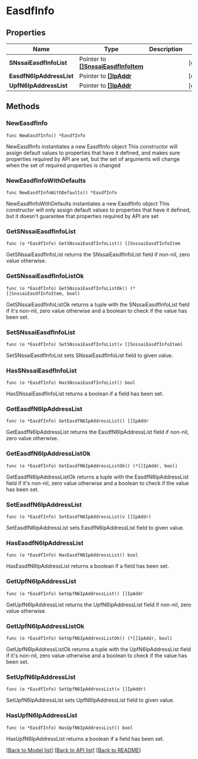 # EasdfInfo

## Properties

Name | Type | Description | Notes
------------ | ------------- | ------------- | -------------
**SNssaiEasdfInfoList** | Pointer to [**[]SnssaiEasdfInfoItem**](SnssaiEasdfInfoItem.md) |  | [optional] 
**EasdfN6IpAddressList** | Pointer to [**[]IpAddr**](IpAddr.md) |  | [optional] 
**UpfN6IpAddressList** | Pointer to [**[]IpAddr**](IpAddr.md) |  | [optional] 

## Methods

### NewEasdfInfo

`func NewEasdfInfo() *EasdfInfo`

NewEasdfInfo instantiates a new EasdfInfo object
This constructor will assign default values to properties that have it defined,
and makes sure properties required by API are set, but the set of arguments
will change when the set of required properties is changed

### NewEasdfInfoWithDefaults

`func NewEasdfInfoWithDefaults() *EasdfInfo`

NewEasdfInfoWithDefaults instantiates a new EasdfInfo object
This constructor will only assign default values to properties that have it defined,
but it doesn't guarantee that properties required by API are set

### GetSNssaiEasdfInfoList

`func (o *EasdfInfo) GetSNssaiEasdfInfoList() []SnssaiEasdfInfoItem`

GetSNssaiEasdfInfoList returns the SNssaiEasdfInfoList field if non-nil, zero value otherwise.

### GetSNssaiEasdfInfoListOk

`func (o *EasdfInfo) GetSNssaiEasdfInfoListOk() (*[]SnssaiEasdfInfoItem, bool)`

GetSNssaiEasdfInfoListOk returns a tuple with the SNssaiEasdfInfoList field if it's non-nil, zero value otherwise
and a boolean to check if the value has been set.

### SetSNssaiEasdfInfoList

`func (o *EasdfInfo) SetSNssaiEasdfInfoList(v []SnssaiEasdfInfoItem)`

SetSNssaiEasdfInfoList sets SNssaiEasdfInfoList field to given value.

### HasSNssaiEasdfInfoList

`func (o *EasdfInfo) HasSNssaiEasdfInfoList() bool`

HasSNssaiEasdfInfoList returns a boolean if a field has been set.

### GetEasdfN6IpAddressList

`func (o *EasdfInfo) GetEasdfN6IpAddressList() []IpAddr`

GetEasdfN6IpAddressList returns the EasdfN6IpAddressList field if non-nil, zero value otherwise.

### GetEasdfN6IpAddressListOk

`func (o *EasdfInfo) GetEasdfN6IpAddressListOk() (*[]IpAddr, bool)`

GetEasdfN6IpAddressListOk returns a tuple with the EasdfN6IpAddressList field if it's non-nil, zero value otherwise
and a boolean to check if the value has been set.

### SetEasdfN6IpAddressList

`func (o *EasdfInfo) SetEasdfN6IpAddressList(v []IpAddr)`

SetEasdfN6IpAddressList sets EasdfN6IpAddressList field to given value.

### HasEasdfN6IpAddressList

`func (o *EasdfInfo) HasEasdfN6IpAddressList() bool`

HasEasdfN6IpAddressList returns a boolean if a field has been set.

### GetUpfN6IpAddressList

`func (o *EasdfInfo) GetUpfN6IpAddressList() []IpAddr`

GetUpfN6IpAddressList returns the UpfN6IpAddressList field if non-nil, zero value otherwise.

### GetUpfN6IpAddressListOk

`func (o *EasdfInfo) GetUpfN6IpAddressListOk() (*[]IpAddr, bool)`

GetUpfN6IpAddressListOk returns a tuple with the UpfN6IpAddressList field if it's non-nil, zero value otherwise
and a boolean to check if the value has been set.

### SetUpfN6IpAddressList

`func (o *EasdfInfo) SetUpfN6IpAddressList(v []IpAddr)`

SetUpfN6IpAddressList sets UpfN6IpAddressList field to given value.

### HasUpfN6IpAddressList

`func (o *EasdfInfo) HasUpfN6IpAddressList() bool`

HasUpfN6IpAddressList returns a boolean if a field has been set.


[[Back to Model list]](../README.md#documentation-for-models) [[Back to API list]](../README.md#documentation-for-api-endpoints) [[Back to README]](../README.md)


